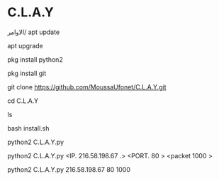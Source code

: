 # C.L.A.Y


الاوامر/
apt update

apt upgrade

pkg install python2

pkg install git

git clone https://github.com/MoussaUfonet/C.L.A.Y.git

cd C.L.A.Y

ls

bash install.sh

python2 C.L.A.Y.py <IP> <PORT> <packet>
  
  python2 C.L.A.Y.py <IP. 216.58.198.67 .> <PORT. 80 >  <packet 1000 >
  
   python2 C.L.A.Y.py 216.58.198.67 80 1000
